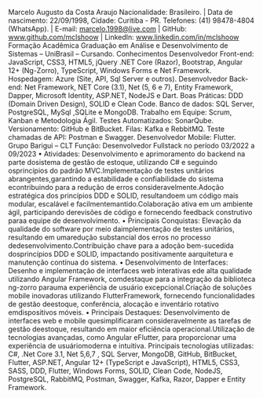 Marcelo Augusto da Costa Araujo
Nacionalidade: Brasileiro. | Data de nascimento: 22/09/1998, Cidade: Curitiba - PR. Telefones: (41)
98478-4804 (WhatsApp). | E-mail: marcelo.1998@live.com |
GitHub: www.github.com/mclshoow | LinkedIn: www.linkedin.com/in/mclshoow
Formação Acadêmica
Graduação em Análise e Desenvolvimento de Sistemas – UniBrasil – Cursando.
Conhecimentos
Desenvolvedor Front-end:
JavaScript, CSS3, HTML5, jQuery .NET Core (Razor), Bootstrap, Angular 12+ (Ng-Zorro),
TypeScript,
Windows Forms e Net Framework.
Hospedagem: Azure (Site, API, Sql Server e outros).
Desenvolvedor Back-end:
Net Framework, NET Core (3.1), Net (5, 6 e 7), Entity Framework, Dapper,
Microsoft Identity, ASP.NET, NodeJS e Dart.
Boas Práticas: DDD (Domain Driven Design), SOLID e Clean Code.
Banco de dados: SQL Server, PostgreSQL, MySql ,SQLite e MongoDB.
Trabalho em Equipe: Scrum, Kanban e Metodologia Ágil.
Testes Automatizados: SonarQube.
Versionamento: GitHub e BitBucket.
Filas: Kafka e RebbitMQ.
Teste chamadas de API: Postman e Swagger.
Desenvolvedor Mobile: Flutter.
Grupo Barigui – CLT
Função: Desenvolvedor Fullstack no período 03/2022 a 09/2023
• Atividades: Desenvolvimento e aprimoramento do backend na parte dosistema de gestão de estoque,
utilizando C# e seguindo osprincípios do padrão MVC.Implementação de testes unitários
abrangentes,garantindo a estabilidade e confiabilidade do sistema econtribuindo para a redução de erros
consideravelmente.Adoção estratégica dos princípios DDD e SOLID, resultandoem um código mais
modular, escalável e facilmentemantido.Colaboração ativa em um ambiente ágil, participando derevisões
de código e fornecendo feedback construtivo paraa equipe de desenvolvimento.
• Principais Conquistas: Elevação da qualidade do software por meio daimplementação de testes unitários,
resultando em umaredução substancial dos erros no processo dedesenvolvimento.Contribuição chave
para a adoção bem-sucedida dosprincípios DDD e SOLID, impactando positivamente aarquitetura e
manutenção contínua do sistema.
• Desenvolvimento de Interfaces: Desenho e implementação de interfaces web interativas ede alta qualidade
utilizando Angular Framework, comdestaque para a integração da biblioteca ng-zorro parauma experiência
de usuário excepcional.Criação de soluções mobile inovadoras utilizando FlutterFramework, fornecendo
funcionalidades de gestão deestoque, conferência, alocação e inventário rotativo emdispositivos móveis.
• Principais Destaques: Desenvolvimento de interfaces web e mobile quesimplificaram consideravelmente as
tarefas de gestão deestoque, resultando em maior eficiência operacional.Utilização de tecnologias
avançadas, como Angular eFlutter, para proporcionar uma experiência de usuáriomoderna e intuitiva.
Principais tecnologias utilizadas: C#, .Net Core 3.1, Net 5,6,7 , SQL Server, MongoDB, GitHub, BitBucket,
Flutter, ASP.NET, Angular 12+ (TypeScript e JavaScript), HTML5, CSS3, SASS, DDD, Flutter, Windows Forms, SOLID,
Clean Code, NodeJS, PostgreSQL, RabbitMQ, Postman, Swagger, Kafka, Razor, Dapper e Entity Framework.
